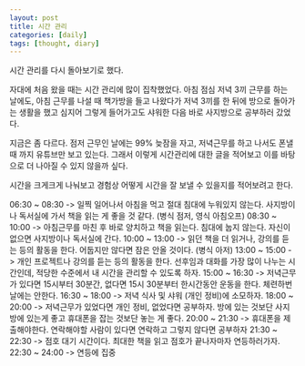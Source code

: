 ```yaml
---
layout: post
title: 시간 관리
categories: [daily]
tags: [thought, diary]
---
```

시간 관리를 다시 돌아보기로 했다.

자대에 처음 왔을 때는 시간 관리에 많이 집착했었다. 아침 점심 저녁 3끼 근무를 하는 날에도, 아침 근무를 나설 때 책가방을 들고 나왔다가 저녁 3끼를 한 뒤에 방으로 돌아가는 생활을 했고 심지어 그렇게 들어가고도 샤워한 다음 바로 사지방으로 공부하러 갔었다.

지금은 좀 다르다. 점저 근무인 날에는 99% 늦잠을 자고, 저녁근무를 하고 나서도 폰낼 때 까지 유튜브만 보고 있는다. 그래서 이렇게 시간관리에 대한 글을 적어보고 이를 바탕으로 더 나아질 수 있지 않을까 싶다.

시간을 크게크게 나눠보고 경험상 어떻게 시간을 잘 보낼 수 있을지를 적어보려고 한다.

06:30 ~ 08:30 -> 일찍 일어나서 아침을 먹고 절대 침대에 누워있지 않는다. 사지방이나 독서실에 가서 책을 읽는 게 좋을 것 같다. (병식 점저, 영식 아침오프)
08:30 ~ 10:00 -> 아침근무를 마친 후 바로 양치하고 책을 읽는다. 침대에 눕지 않는다. 자신이 없으면 사지방이나 독서실에 간다. 
10:00 ~ 13:00 -> 읽던 책을 더 읽거나, 강의를 듣는 등의 활동을 한다. 어둡지만 않다면 잠은 안올 것이다. (병식 아저)
13:00 ~ 15:00 -> 개인 프로젝트나 강의를 듣는 등의 활동을 한다. 선후임과 대화를 가장 많이 나누는 시간인데, 적당한 수준에서 내 시간을 관리할 수 있도록 하자. 
15:00 ~ 16:30 -> 저녁근무가 있다면 15시부터 30분간, 없다면 15시 30분부터 한시간동안 운동을 한다. 체련하번 날에는 안한다.
16:30 ~ 18:00 -> 저녁 식사 및 샤워 (개인 정비)에 소모하자.
18:00 ~ 20:00 -> 저녁근무가 있었다면 개인 정비, 없었다면 공부하자. 방에 있는 것보단 사지방에 있는게 좋고 휴대폰을 잡는 것보단 놓는 게 좋다.
20:00 ~ 21:30 -> 휴대폰을 제출해야한다. 연락해야할 사람이 있다면 연락하고 그렇지 않다면 공부하자
21:30 ~ 22:30 -> 점호 대기 시간이다. 최대한 책을 읽고 점호가 끝나자마자 연등하러가자. 
22:30 ~ 24:00 -> 연등에 집중
